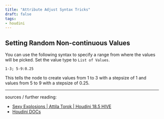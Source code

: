 ```yaml
---
title: "Attribute Adjust Syntax Tricks"
draft: false
tags:
- houdini
---
```


## Setting Random Non-continuous Values

You can use the following syntax to specify a range from where the values will be picked. Set the value type to `List of Values`.

```
1-3; 5-9:0.25 
```

This tells the node to create values from 1 to 3 with a stepsize of 1 and values from 5 to 9 with a stepsize of 0.25.

---

sources / further reading:
- [Sexy Explosions | Attila Torok | Houdini 18.5 HIVE](https://www.youtube.com/watch?v=Gxfq9DZTuRM)
- [Houdini DOCs](https://www.sidefx.com/docs/houdini/nodes/sop/attribadjustfloat.html)

